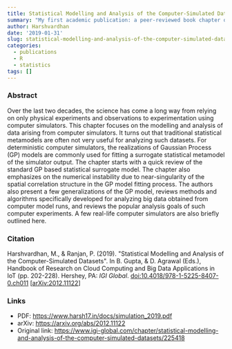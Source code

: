```yaml
---
title: Statistical Modelling and Analysis of the Computer-Simulated Datasets
summary: "My first academic publication: a peer-reviewed book chapter on statistical modelling using Gaussian processes. We reviewed several GP models and correlation structures, and methods to handle numerical instabilities due to near-singular matrices. Finally, we reviewed several algorithms developed specifically for analysing big data obtained from computer simulators." 
author: Harshvardhan
date: '2019-01-31'
slug: statistical-modelling-and-analysis-of-the-computer-simulated-datasets
categories:
  - publications
  - R
  - statistics
tags: []
---
```


### Abstract

Over the last two decades, the science has come a long way from relying on only physical experiments and observations to experimentation using computer simulators. This chapter focuses on the modelling and analysis of data arising from computer simulators. It turns out that traditional statistical metamodels are often not very useful for analyzing such datasets. For deterministic computer simulators, the realizations of Gaussian Process (GP) models are commonly used for fitting a surrogate statistical metamodel of the simulator output. The chapter starts with a quick review of the standard GP based statistical surrogate model. The chapter also emphasizes on the numerical instability due to near-singularity of the spatial correlation structure in the GP model fitting process. The authors also present a few generalizations of the GP model, reviews methods and algorithms specifically developed for analyzing big data obtained from computer model runs, and reviews the popular analysis goals of such computer experiments. A few real-life computer simulators are also briefly outlined here.

### Citation

Harshvardhan, M., & Ranjan, P. (2019). "Statistical Modelling and Analysis of the Computer-Simulated Datasets". In B. Gupta, & D. Agrawal (Eds.), Handbook of Research on Cloud Computing and Big Data Applications in IoT (pp. 202-228). Hershey, PA: *IGI Global*. <doi:10.4018/978-1-5225-8407-0.ch011> \[[arXiv:2012.11122](https://arxiv.org/pdf/2012.11122.pdf)\]

### Links

-   PDF: <https://www.harsh17.in/docs/simulation_2019.pdf>
-   arXiv: <https://arxiv.org/abs/2012.11122>
-   Original link: <https://www.igi-global.com/chapter/statistical-modelling-and-analysis-of-the-computer-simulated-datasets/225418>
